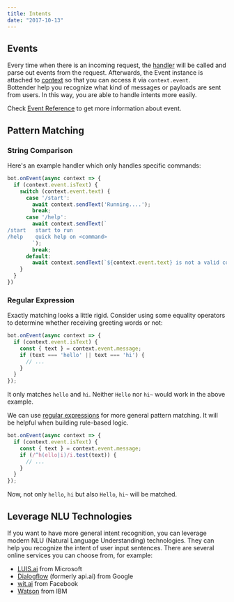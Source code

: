 ```yaml
---
title: Intents
date: "2017-10-13"
---
```


## Events

Every time when there is an incoming request, the [handler](./APIReference-Handler) will be called and parse out events from the request. Afterwards, the Event instance is attached to [context](./APIReference-Context) so that you can access it via `context.event`.  
Bottender help you recognize what kind of messages or payloads are sent from users. In this way, you are able to handle intents more easily.

Check [Event Reference](./APIReference-Event) to get more information about event.

## Pattern Matching

### String Comparison

Here's an example handler which only handles specific commands:

```js
bot.onEvent(async context => {
  if (context.event.isText) {
    switch (context.event.text) {
      case '/start':
        await context.sendText('Running....');
        break;
      case '/help':
        await context.sendText(`
/start   start to run
/help    quick help on <command>
        `);
        break;
      default:
        await context.sendText(`${context.event.text} is not a valid command.`);
    }
  }
})
```

### Regular Expression

Exactly matching looks a little rigid. Consider using some equality operators to determine whether receiving greeting words or not:

```js
bot.onEvent(async context => {
  if (context.event.isText) {
    const { text } = context.event.message;
    if (text === 'hello' || text === 'hi') {
      // ...
    }
  }
});
```

It only matches `hello` and `hi`. Neither `Hello` nor `hi~` would work in the above example.

We can use [regular expressions](https://developer.mozilla.org/en-US/docs/Web/JavaScript/Reference/Global_Objects/RegExp) for more general pattern matching. It will be helpful when building rule-based logic.

```js
bot.onEvent(async context => {
  if (context.event.isText) {
    const { text } = context.event.message;
    if (/^h(ello|i)/i.test(text)) {
      // ...
    }
  }
});
```

Now, not only `hello`, `hi` but also `Hello`, `hi~` will be matched.

## Leverage NLU Technologies

If you want to have more general intent recognition, you can leverage modern NLU (Natural Language Understanding) technologies. They can help you recognize the intent of user input sentences. There are several online services you can choose from, for example:

- [LUIS.ai](https://www.luis.ai/) from Microsoft
- [Dialogflow](https://dialogflow.com/) (formerly api.ai) from Google
- [wit.ai](https://wit.ai/) from Facebook
- [Watson](https://www.ibm.com/watson/) from IBM
